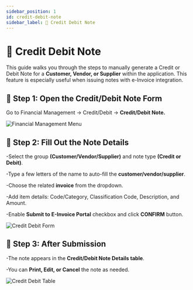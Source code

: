```yaml
---
sidebar_position: 1
id: credit-debit-note
sidebar_label: 📝 Credit Debit Note
---
```


# 📝 Credit Debit Note

This guide walks you through the steps to manually generate a Credit or Debit Note for a **Customer, Vendor, or Supplier** within the application. This feature is especially useful when issuing notes with e-Invoice integration.

## 🧭 Step 1: Open the Credit/Debit Note Form

Go to Financial Management → Credit/Debit → **Credit/Debit Note.**

  ![Financial Management Menu](/img/fm_menu.png)

## 📝 Step 2: Fill Out the Note Details

-Select the group **(Customer/Vendor/Supplier)** and note type **(Credit or Debit)**.

-Type a few letters of the name to auto-fill the **customer/vendor/supplier**.

-Choose the related **invoice** from the dropdown.

-Add item details: Code/Category, Classification Code, Description, and Amount.

-Enable **Submit to E-Invoice Portal** checkbox and click **CONFIRM** button.

 ![Credit Debit Form](/img/credit_debit_form.png)

## 📌 Step 3: After Submission

-The note appears in the **Credit/Debit Note Details table**.

-You can **Print, Edit, or Cancel** the note as needed.

 ![Credit Debit Table](/img/credit_debit_table.png)